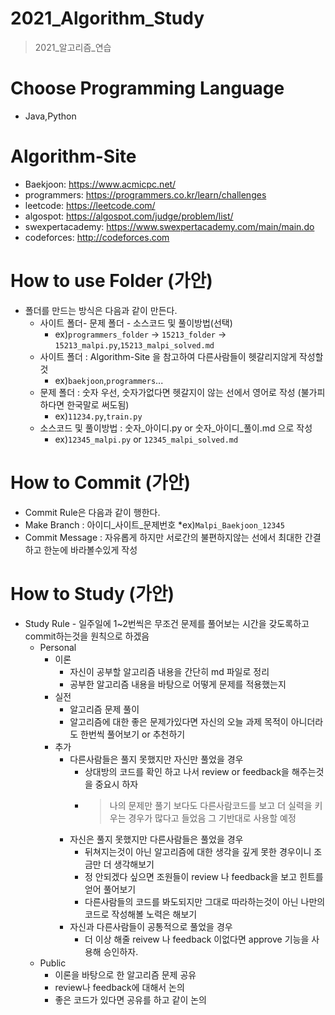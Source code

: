# 2021_Algorithm_Study
> 2021_알고리즘_연습

# Choose Programming Language
* Java,Python

# Algorithm-Site
* Baekjoon: https://www.acmicpc.net/
* programmers: https://programmers.co.kr/learn/challenges
* leetcode: https://leetcode.com/
* algospot: https://algospot.com/judge/problem/list/
* swexpertacademy: https://www.swexpertacademy.com/main/main.do
* codeforces: http://codeforces.com


# How to use Folder (가안)
* 폴더를 만드는 방식은 다음과 같이 만든다.
  * 사이트 폴더- 문제 폴더 - 소스코드 및 풀이방법(선택)
    * ex)```programmers_folder``` -> ```15213_folder``` -> ```15213_malpi.py```,```15213_malpi_solved.md``` 
  * 사이트 폴더 : Algorithm-Site 을 참고하여 다른사람들이 헷갈리지않게 작성할것
    * ex)```baekjoon```,```programmers```...
  * 문제 폴더 : 숫자 우선, 숫자가없다면 헷갈지이 않는 선에서 영어로 작성 (불가피하다면 한국말로 써도됨)
    * ex)```11234.py```,```train.py```
  * 소스코드 및 풀이방법 : 숫자_아이디.py or 숫자_아이디_풀이.md 으로 작성
    * ex)```12345_malpi.py``` or ```12345_malpi_solved.md```
# How to Commit (가안)
 * Commit Rule은 다음과 같이 행한다.
  * Make Branch : 아이디_사이트_문제번호
    *ex)```Malpi_Baekjoon_12345```
  * Commit Message : 자유롭게 하지만 서로간의 불편하지않는 선에서 최대한 간결하고 한눈에 바라볼수있게 작성 
# How to Study (가안)
* Study Rule - 일주일에 1~2번씩은 무조건 문제를 풀어보는 시간을 갖도록하고 commit하는것을 원칙으로 하겠음 
  * Personal
    * 이론
      * 자신이 공부할 알고리즘 내용을 간단히 md 파일로 정리 
      * 공부한 알고리즘 내용을 바탕으로 어떻게 문제를 적용했는지
    * 실전
      * 알고리즘 문제 풀이
      * 알고리즘에 대한 좋은 문제가있다면 자신의 오늘 과제 목적이 아니더라도 한번씩 풀어보기 or 추천하기  
    * 추가
      * 다른사람들은 풀지 못했지만 자신만 풀었을 경우
        * 상대방의 코드를 확인 하고 나서 review or feedback을 해주는것을 중요시 하자 
        * > 나의 문제만 풀기 보다도 다른사람코드를 보고 더 실력을 키우는 경우가 많다고 들었음 그 기반대로 사용할 예정
      * 자신은 풀지 못했지만 다른사람들은 풀었을 경우 
        * 뒤쳐지는것이 아닌 알고리즘에 대한 생각을 깊게 못한 경우이니 조금만 더 생각해보기
        * 정 안되겠다 싶으면 조원들이 review 나 feedback을 보고 힌트를 얻어 풀어보기
        * 다른사람들의 코드를 봐도되지만 그대로 따라하는것이 아닌 나만의 코드로 작성해볼 노력은 해보기
      * 자신과 다른사람들이 공통적으로 풀었을 경우
        * 더 이상 해줄 reivew 나 feedback 이없다면 approve 기능을 사용해 승인하자.  
  * Public 
    * 이론을 바탕으로 한 알고리즘 문제 공유
    * review나 feedback에 대해서 논의
    * 좋은 코드가 있다면 공유를 하고 같이 논의

  
